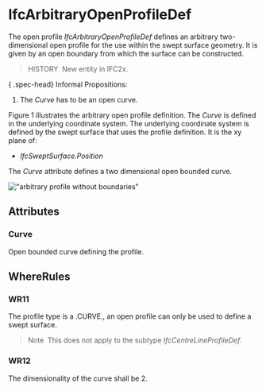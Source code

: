 # IfcArbitraryOpenProfileDef

The open profile _IfcArbitraryOpenProfileDef_ defines an arbitrary two-dimensional open profile for the use within the swept surface geometry. It is given by an open boundary from which the surface can be constructed.

> HISTORY&nbsp; New entity in IFC2x.

{ .spec-head}
Informal Propositions:

1. The _Curve_ has to be an open curve.

Figure 1 illustrates the arbitrary open profile definition. The _Curve_ is defined in the underlying coordinate system. The underlying coordinate system is defined by the swept surface that uses the profile definition. It is the xy plane of:

* _IfcSweptSurface.Position_

The _Curve_ attribute defines a two dimensional open bounded curve.

!["arbitrary profile without boundaries"](../../../../../../figures/ifcarbitraryprofiledef-layout3.gif "Figure 1 &mdash; Arbitrary open profile")

## Attributes

### Curve
Open bounded curve defining the profile.

## WhereRules

### WR11
The profile type is a .CURVE., an open profile can only be used to define a swept surface.
> Note&nbsp; This does not apply to the subtype _IfcCentreLineProfileDef_.

### WR12
The dimensionality of the curve shall be 2.

